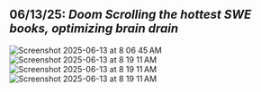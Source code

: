 ## 06/13/25: <em> Doom Scrolling the hottest SWE books,</em>  <em> optimizing brain drain </em>
![Screenshot 2025-06-13 at 8 06 45 AM](https://github.com/user-attachments/assets/f72ba374-5658-400f-816b-32411d39d808)
![Screenshot 2025-06-13 at 8 19 11 AM](https://github.com/user-attachments/assets/ec7f5a5e-b609-442b-a27a-0491e9fdcf85)
![Screenshot 2025-06-13 at 8 19 11 AM](https://github.com/user-attachments/assets/ec7f5a5e-b609-442b-a27a-0491e9fdcf85)
![Screenshot 2025-06-13 at 8 19 11 AM](https://github.com/user-attachments/assets/ec7f5a5e-b609-442b-a27a-0491e9fdcf85)

